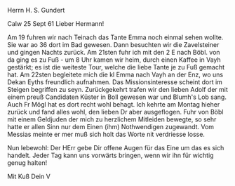 Herrn H. S. Gundert

 Calw 25 Sept 61
Lieber Hermann!

Am 19 fuhren wir nach Teinach das Tante Emma noch einmal sehen wollte. Sie war ao 36 dort im Bad gewesen. Dann besuchten wir die Zavelsteiner und gingen Nachts zurück. Am 21sten fuhr ich mit den 2 E nach Böbl. von da ging es zu Fuß - um 8 Uhr kamen wir heim, durch einen Kaffee in Vayh gestärkt; es ist die weiteste Tour, welche die liebe Tante je zu Fuß gemacht hat. Am 22sten begleitete mich die kl Emma nach Vayh an der Enz, wo uns Dekan Eyths freundlich aufnahmen. Das Missionsinteresse scheint dort im Steigen begriffen zu seyn. Zurückgekehrt trafen wir den lieben Adolf der mit einem preuß Candidaten Küster in Boll gewesen war und Blumh's Lob sang. Auch Fr Mögl hat es dort recht wohl behagt. Ich kehrte am Montag hieher zurück und fand alles wohl, den lieben Dr aber ausgeflogen. Fuhr von Böbl mit einem Geldjuden der mich zu herzlichem Mitleiden bewegte, so sehr hatte er allen Sinn nur dem Einen (ihm) Nothwendigen zugewandt. Vom Messias meinte er mer muß sich holt das Worte nit verdriesse losse.

Nun lebewohl: Der HErr gebe Dir offene Augen für das Eine um das es sich handelt. Jeder Tag kann uns vorwärts bringen, wenn wir ihn für wichtig genug halten!

 Mit Kuß Dein
 V

